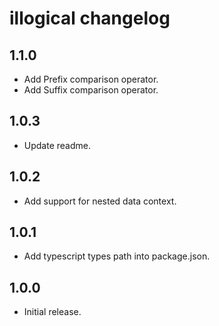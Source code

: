 # illogical changelog

## 1.1.0

* Add Prefix comparison operator.
* Add Suffix comparison operator.

## 1.0.3

* Update readme.

## 1.0.2

* Add support for nested data context.

## 1.0.1

* Add typescript types path into package.json.

## 1.0.0

* Initial release.
